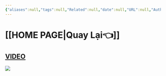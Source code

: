 ```yaml
---
{"aliases":null,"tags":null,"Related":null,"date":null,"URL":null,"Author":null,"dg-publish":true,"image":"https://i.imgur.com/OPyNlbU.png","permalink":"/noi-dung-khoa-hoc/phan-2-mo-rong-va-ung-dung/them-icon-vao-note-voi-1-click/","dgPassFrontmatter":true,"noteIcon":"1"}
---
```


 
# [[HOME PAGE\|Quay Lại👈]]


## [VIDEO](https://www.facebook.com/groups/219067851029823/posts/326513083618632/)


![](https://i.imgur.com/OPyNlbU.png)
